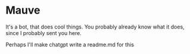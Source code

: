 # Mauve

It's a bot, that does cool things. You probably already know what it does, since I probably sent you here.

Perhaps I'll make chatgpt write a readme.md for this
